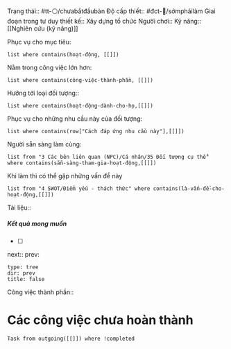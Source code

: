 Trạng thái:: #tt-⚪/chưabắtđầubàn
Độ cấp thiết:: #đct-🍃/sớmphảilàm
Giai đoạn trong tư duy thiết kế:: Xây dựng tổ chức
Người chơi::
Kỹ năng:: [[Nghiên cứu (kỹ năng)]]

Phục vụ cho mục tiêu:
```dataview
list where contains(hoạt-động, [[]])
```
Nằm trong công việc lớn hơn:
```dataview
list where contains(công-việc-thành-phần, [[]])
```
Hướng tới loại đối tượng::
```dataview
list where contains(hoạt-động-dành-cho-họ,[[]])
```
Phục vụ cho những nhu cầu này của đối tượng:
```dataview
list where contains(row["Cách đáp ứng nhu cầu này"],[[]])
```
Người sẵn sàng làm cùng:
```dataview
list from "3 Các bên liên quan (NPC)/Cá nhân/35 Đối tượng cụ thể" where contains(sẵn-sàng-tham-gia-hoạt-động,[[]])
```
Khi làm thì có thể gặp những vấn đề này
```dataview
list from "4 SWOT/Điểm yếu - thách thức" where contains(là-vấn-đề-cho-hoạt-động,[[]])
```

Tài liệu::
##### Kết quả mong muốn
- [ ] 
next::
prev:
```breadcrumbs
type: tree
dir: prev
title: false
```

Công việc thành phần::

# Các công việc chưa hoàn thành
```dataview
Task from outgoing([[]]) where !completed
```


